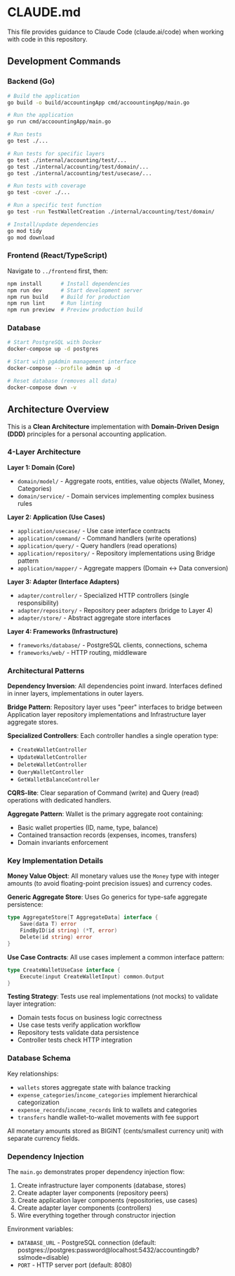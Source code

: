 # CLAUDE.md

This file provides guidance to Claude Code (claude.ai/code) when working with code in this repository.

## Development Commands

### Backend (Go)
```bash
# Build the application
go build -o build/accountingApp cmd/accoountingApp/main.go

# Run the application
go run cmd/accoountingApp/main.go

# Run tests
go test ./...

# Run tests for specific layers
go test ./internal/accounting/test/...
go test ./internal/accounting/test/domain/...
go test ./internal/accounting/test/usecase/...

# Run tests with coverage
go test -cover ./...

# Run a specific test function
go test -run TestWalletCreation ./internal/accounting/test/domain/

# Install/update dependencies
go mod tidy
go mod download
```

### Frontend (React/TypeScript)
Navigate to `../frontend` first, then:
```bash
npm install      # Install dependencies
npm run dev      # Start development server
npm run build    # Build for production
npm run lint     # Run linting
npm run preview  # Preview production build
```

### Database
```bash
# Start PostgreSQL with Docker
docker-compose up -d postgres

# Start with pgAdmin management interface
docker-compose --profile admin up -d

# Reset database (removes all data)
docker-compose down -v
```

## Architecture Overview

This is a **Clean Architecture** implementation with **Domain-Driven Design (DDD)** principles for a personal accounting application.

### 4-Layer Architecture

**Layer 1: Domain (Core)**
- `domain/model/` - Aggregate roots, entities, value objects (Wallet, Money, Categories)
- `domain/service/` - Domain services implementing complex business rules

**Layer 2: Application (Use Cases)**
- `application/usecase/` - Use case interface contracts
- `application/command/` - Command handlers (write operations)
- `application/query/` - Query handlers (read operations)
- `application/repository/` - Repository implementations using Bridge pattern
- `application/mapper/` - Aggregate mappers (Domain ↔ Data conversion)

**Layer 3: Adapter (Interface Adapters)**
- `adapter/controller/` - Specialized HTTP controllers (single responsibility)
- `adapter/repository/` - Repository peer adapters (bridge to Layer 4)
- `adapter/store/` - Abstract aggregate store interfaces

**Layer 4: Frameworks (Infrastructure)**
- `frameworks/database/` - PostgreSQL clients, connections, schema
- `frameworks/web/` - HTTP routing, middleware

### Architectural Patterns

**Dependency Inversion**: All dependencies point inward. Interfaces defined in inner layers, implementations in outer layers.

**Bridge Pattern**: Repository layer uses "peer" interfaces to bridge between Application layer repository implementations and Infrastructure layer aggregate stores.

**Specialized Controllers**: Each controller handles a single operation type:
- `CreateWalletController`
- `UpdateWalletController` 
- `DeleteWalletController`
- `QueryWalletController`
- `GetWalletBalanceController`

**CQRS-lite**: Clear separation of Command (write) and Query (read) operations with dedicated handlers.

**Aggregate Pattern**: Wallet is the primary aggregate root containing:
- Basic wallet properties (ID, name, type, balance)
- Contained transaction records (expenses, incomes, transfers)
- Domain invariants enforcement

### Key Implementation Details

**Money Value Object**: All monetary values use the `Money` type with integer amounts (to avoid floating-point precision issues) and currency codes.

**Generic Aggregate Store**: Uses Go generics for type-safe aggregate persistence:
```go
type AggregateStore[T AggregateData] interface {
    Save(data T) error
    FindByID(id string) (*T, error)
    Delete(id string) error
}
```

**Use Case Contracts**: All use cases implement a common interface pattern:
```go
type CreateWalletUseCase interface {
    Execute(input CreateWalletInput) common.Output
}
```

**Testing Strategy**: Tests use real implementations (not mocks) to validate layer integration:
- Domain tests focus on business logic correctness
- Use case tests verify application workflow
- Repository tests validate data persistence
- Controller tests check HTTP integration

### Database Schema

Key relationships:
- `wallets` stores aggregate state with balance tracking
- `expense_categories`/`income_categories` implement hierarchical categorization
- `expense_records`/`income_records` link to wallets and categories
- `transfers` handle wallet-to-wallet movements with fee support

All monetary amounts stored as BIGINT (cents/smallest currency unit) with separate currency fields.

### Dependency Injection

The `main.go` demonstrates proper dependency injection flow:
1. Create infrastructure layer components (database, stores)
2. Create adapter layer components (repository peers)  
3. Create application layer components (repositories, use cases)
4. Create adapter layer components (controllers)
5. Wire everything together through constructor injection

Environment variables:
- `DATABASE_URL` - PostgreSQL connection (default: postgres://postgres:password@localhost:5432/accountingdb?sslmode=disable)
- `PORT` - HTTP server port (default: 8080)